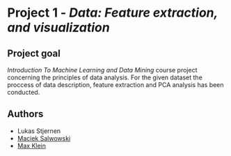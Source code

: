 # Project 1 - *Data: Feature extraction, and visualization*
## Project goal

*Introduction To Machine Learning and Data Mining* course project concerning the principles of data analysis. For the given dataset the proccess of data description, feature extraction and PCA analysis has been conducted.

## Authors
- Lukas Stjernen
- [Maciek Salwowski](https://github.com/MSalwowski)
- [Max Klein](https://github.com/datameerkat)
